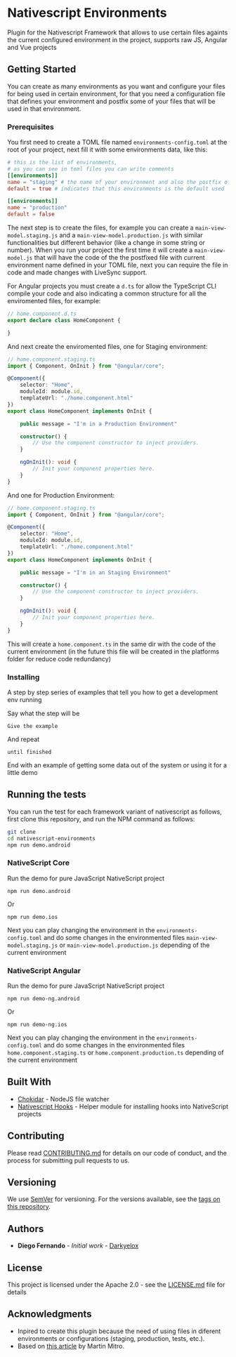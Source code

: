 # Nativescript Environments

Plugin for the Nativescript Framework that allows to use certain files againts the current configured environment in the project, supports raw JS, Angular and Vue projects

## Getting Started

You can create as many environments as you want and configure your files for being used in certain environment, for that you need a configuration file that defines your environment and postfix some of your files that will be used in that environment.

### Prerequisites

You first need to create a TOML file named `environments-config.toml` at the root of your project, next fill it with some environments data, like this:

```TOML
# this is the list of environments, 
# as you can see in toml files you can write comments
[[environments]]
name = "staging" # the name of your environment and also the postfix of files
default = true # indicates that this environments is the default used

[[environments]]
name = "production"
default = false
```

The next step is to create the files, for example you can create a `main-view-model.staging.js` and a `main-view-model.production.js` with similar functionalities but different behavior (like a change in some string or number). When you run your project the first time it will create a `main-view-model.js` that will have the code of the the postfixed file with current environment name defined in your TOML file, next you can require the file in code and made changes with LiveSync support.

For Angular projects you must create a `d.ts` for allow the TypeScript CLI compile your code and also indicating a common structure for all the enviromented files, for example:

```TypeScript
// home.component.d.ts
export declare class HomeComponent {

}
```

And next create the enviromented files, one for Staging environment:

```TypeScript
// home.component.staging.ts
import { Component, OnInit } from "@angular/core";

@Component({
    selector: "Home",
    moduleId: module.id,
    templateUrl: "./home.component.html"
})
export class HomeComponent implements OnInit {

    public message = "I'm in a Production Environment"

    constructor() {
        // Use the component constructor to inject providers.
    }

    ngOnInit(): void {
        // Init your component properties here.
    }
}

```

And one for Production Environment:

```TypeScript
// home.component.staging.ts
import { Component, OnInit } from "@angular/core";

@Component({
    selector: "Home",
    moduleId: module.id,
    templateUrl: "./home.component.html"
})
export class HomeComponent implements OnInit {

    public message = "I'm in an Staging Environment"

    constructor() {
        // Use the component constructor to inject providers.
    }

    ngOnInit(): void {
        // Init your component properties here.
    }
}
```

This will create a `home.component.ts` in the same dir with the code of the current environment (in the future this file will be created in the platforms folder for reduce code redundancy)

### Installing

A step by step series of examples that tell you how to get a development env running

Say what the step will be

```
Give the example
```

And repeat

```
until finished
```

End with an example of getting some data out of the system or using it for a little demo

## Running the tests

You can run the test for each framework variant of nativescript as follows, first clone this repository, and run the NPM command as follows:

```bash
git clone 
cd nativescript-environments
npm run demo.android
```


### NativeScript Core

Run the demo for pure JavaScript NativeScript project

```
npm run demo.android
```
Or
```
npm run demo.ios
```

Next you can play changing the environment in the `environments-config.toml` and do some changes in the environmented files `main-view-model.staging.js` or  `main-view-model.production.js` depending of the current environment

### NativeScript Angular

Run the demo for pure JavaScript NativeScript project

```
npm run demo-ng.android
```
Or
```
npm run demo-ng.ios
```

Next you can play changing the environment in the `environments-config.toml` and do some changes in the environmented files `home.component.staging.ts` or  `home.component.production.ts` depending of the current environment

## Built With

* [Chokidar](https://github.com/paulmillr/chokidar) - NodeJS file watcher
* [Nativescript Hooks](https://github.com/NativeScript/nativescript-hook) - Helper module for installing hooks into NativeScript projects
## Contributing

Please read [CONTRIBUTING.md](https://gist.github.com/PurpleBooth/b24679402957c63ec426) for details on our code of conduct, and the process for submitting pull requests to us.

## Versioning

We use [SemVer](http://semver.org/) for versioning. For the versions available, see the [tags on this repository](https://github.com/your/project/tags). 

## Authors

* **Diego Fernando** - *Initial work* - [Darkyelox](https://github.com/darkyelox)


## License

This project is licensed under the Apache 2.0 - see the [LICENSE.md](LICENSE.md) file for details

## Acknowledgments

* Inpired to create this plugin because the need of using files in diferent environments or configurations (staging, production, tests, etc.).
* Based on [this article](https://blog.davincisoftware.sk/building-a-mobile-nativescript-app) by Martin Mitro.
